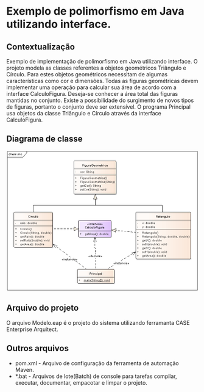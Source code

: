 # Exemplo de polimorfismo em Java utilizando interface.

## Contextualização

Exemplo de implementação de polimorfismo em Java utilizando interface.
O projeto modela as classes referentes a objetos geométricos Triângulo e Círculo.
Para estes objetos geométricos necessitam de algumas características como cor e dimensões.
Todas as figuras geométricas devem implementar uma operação para calcular sua área de acordo com a interface CalculoFigura.
Deseja-se conhecer a área total das figuras mantidas no conjunto.
Existe a possibilidade do surgimento de novos tipos de figuras, portanto o conjunto deve ser extensível.
O programa Principal usa objetos da classe Triângulo e Círculo através da interface CalculoFigura.

## Diagrama de classe

![Diagrama de classe](diagramadeclasse.png)

## Arquivo do projeto

O arquivo Modelo.eap é o projeto do sistema utilizando ferramanta CASE Enterprise Arquitect.

## Outros arquivos

- pom.xml - Arquivo de configuração da ferramenta de automação Maven.
- *.bat - Arquivos de lote(Batch) de console para tarefas compilar, executar, documentar, empacotar e limpar o projeto.